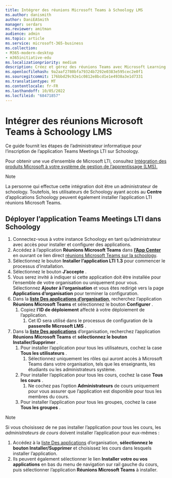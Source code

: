```yaml
---
title: Intégrer des réunions Microsoft Teams à Schoology LMS
ms.author: danismith
author: DaniEASmith
manager: serdars
ms.reviewer: amitman
audience: admin
ms.topic: article
ms.service: microsoft-365-business
ms.collection:
- M365-modern-desktop
- m365initiative-edu
ms.localizationpriority: medium
description: Créez et gérez des réunions Teams avec Microsoft Learning Tools Interoperability (LTI) pour Schoology LMS.
ms.openlocfilehash: 9a2aaf2780bfa79324b7292e0383e595cec2e0f1
ms.sourcegitcommit: 176bbd29c92e1c0812e8bcd1e1e4938a3e1d7331
ms.translationtype: MT
ms.contentlocale: fr-FR
ms.lasthandoff: 10/05/2022
ms.locfileid: "68471857"
---
```

# <a name="integrate-microsoft-teams-meetings-with-schoology-lms"></a>Intégrer des réunions Microsoft Teams à Schoology LMS

Ce guide fournit les étapes de l’administrateur informatique pour l’inscription de l’application Teams Meetings LTI sur Schoology.

Pour obtenir une vue d’ensemble de Microsoft LTI, consultez [Intégration des produits Microsoft à votre système de gestion de l’apprentissage (LMS).](index.md)

> [!NOTE]
> La personne qui effectue cette intégration doit être un administrateur de schoology. Toutefois, les utilisateurs de Schoology ayant accès au **Centre** d’applications Schoology peuvent également installer l’application LTI réunions Microsoft Teams.

## <a name="deploy-the-teams-meetings-lti-app-in-schoology"></a>Déployer l’application Teams Meetings LTI dans Schoology

1. Connectez-vous à votre instance Schoology en tant qu’administrateur avec accès pour installer et configurer des applications.
1. Accédez à l’application **Réunions Microsoft Teams** dans [**l’App Center**](https://app.schoology.com/apps) en ouvrant ce lien direct [réunions Microsoft Teams sur la schoology](https://app.schoology.com/apps/profile/6017478062).
1. Sélectionnez le bouton **Installer l’application LTI 1.3** pour commencer le processus d’installation.
1. Sélectionnez le bouton **J’accepte** .
1. Vous serez invité à indiquer si cette application doit être installée pour l’ensemble de votre organisation ou uniquement pour vous. Sélectionnez **Ajouter à l’organisation** et vous êtes redirigé vers la page **Applications d’organisation** pour terminer la configuration.
1. Dans la [**liste Des applications d’organisation**](https://app.schoology.com/apps/school_apps), recherchez l’application **Réunions Microsoft Teams** et sélectionnez le bouton **Configurer** .
    1. Copiez **l’ID de déploiement** affecté à votre déploiement de l’application.
        1. Cet ID sera utilisé dans le processus de configuration de la **passerelle Microsoft LMS** .
1. Dans la [**liste Des applications**](https://app.schoology.com/apps/school_apps) d’organisation, recherchez l’application **Réunions Microsoft Teams** et **sélectionnez le bouton Installer/Supprimer** .
    1. Pour installer l’application pour tous les utilisateurs, cochez la case **Tous les utilisateurs** .
        1. Sélectionnez uniquement les rôles qui auront accès à Microsoft Teams dans votre organisation, tels que les enseignants, les étudiants ou les administrateurs système.
    1. Pour installer l’application pour tous les cours, cochez la case **Tous les cours** .
        1. Ne cochez pas l’option **Administrateurs** de cours uniquement pour vous assurer que l’application est disponible pour tous les membres du cours.
    1. Pour installer l’application pour tous les groupes, cochez la case **Tous les groupes** .

> [!NOTE]
> Si vous choisissez de ne pas installer l’application pour tous les cours, les *administrateurs de cours* doivent installer l’application pour eux-mêmes :
>
> 1. Accédez à la [liste Des applications](https://app.schoology.com/apps/school_apps) d’organisation, **sélectionnez le bouton Installer/Supprimer** et choisissez les cours dans lesquels installer l’application.
> 1. Ils peuvent également sélectionner le lien **Installer votre ou vos applications** en bas du menu de navigation sur rail gauche du cours, puis sélectionner l’application **Réunions Microsoft Teams** à installer.
